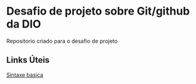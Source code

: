 # Desafio de projeto sobre Git/github da DIO
Repositorio criado para o desafio de projeto

## Links Úteis
[Sintaxe basica](https://www.markdownguide.org/basic-syntax/)


